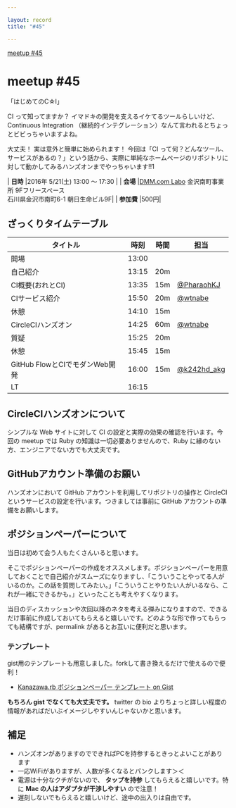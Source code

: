 ```yaml
---

layout: record
title: "#45"

---
```

<!--

終了後記入

<div style="text-align: right;"><a href="./report.html"><strong>イベントは終了しました。レポートはこちら</strong></a></div>

-->

<div class="doorkeeper-widget">
<a class="doorkeeper-registration-widget" href="">meetup #45</a><script src="http://widgets.doorkeeper.jp/w/widget.js"></script>
</div>

# meetup #45

「はじめてのC☆I」

CI って知ってますか？ イマドキの開発を支えるイケてるツールらしいけど、 Continuous Integration （継続的インテグレーション）なんて言われるとちょっとビビっちゃいますよね。

大丈夫！ 実は意外と簡単に始められます！ 今回は「CI って何？どんなツール、サービスがあるの？」という話から、実際に単純なホームページのリポジトリに対して動かしてみるハンズオンまでやっちゃいます!!1

| **日時**   |2016年 5/21(土) 13:00 〜 17:30                         |
| **会場**   |[DMM.com Labo](http://labo.dmm.com/) 金沢南町事業所 9Fフリースペース<br>石川県金沢市南町6-1 朝日生命ビル9F|
| **参加費** |500円|

## ざっくりタイムテーブル

| タイトル                     | 時刻 |時間 | 担当     |
|------------------------------|------|----|-----------|
|開場                          |13:00 |    |           |
|自己紹介                      |13:15 |20m |           |
|CI概要(おれとCI)              |13:35 |15m |[@PharaohKJ](https://twitter.com/PharaohKJ)  |
|CIサービス紹介                |15:50 |20m |[@wtnabe](https://twitter.com/wtnabe)    |
|休憩                          |14:10 |15m |           |
|CircleCIハンズオン            |14:25 |60m |[@wtnabe](https://twitter.com/wtnabe)    |
|質疑                          |15:25 |20m |           |
|休憩                          |15:45 |15m |           |
|GitHub FlowとCIでモダンWeb開発|16:00 |15m |[@k242hd_akg](https://twitter.com/k242hd_akg)|
|LT                            |16:15 |    |           |

## CircleCIハンズオンについて

シンプルな Web サイトに対して CI の設定と実際の効果の確認を行います。今回の meetup では Ruby の知識は一切必要ありませんので、Ruby に縁のない方、エンジニアでない方でも大丈夫です。

## GitHubアカウント準備のお願い

ハンズオンにおいて GitHub アカウントを利用してリポジトリの操作と CircleCI というサービスの設定を行います。つきましては事前に GitHub アカウントの準備をお願いします。

## ポジションペーパーについて

当日は初めて会う人もたくさんいると思います。

そこでポジションペーパーの作成をオススメします。ポジションペーパーを用意しておくことで自己紹介がスムーズになりますし、「こういうことやってる人がいるのか。この話を質問してみたい。」「こういうことやりたい人がいるなら、これが一緒にできるかも。」といったことも考えやすくなります。

当日のディスカッションや次回以降のネタを考える弾みになりますので、できるだけ事前に作成しておいてもらえると嬉しいです。どのような形で作ってもらっても結構ですが、permalink があるとお互いに便利だと思います。


### テンプレート

gist用のテンプレートも用意しました。forkして書き換えるだけで使えるので便利！

 - [Kanazawa.rb ポジションペーパー テンプレート on Gist](https://gist.github.com/5a523ec3180002229a32)

**もちろん gist でなくても大丈夫です。** twitter の bio よりちょっと詳しい程度の情報があればだいぶイメージしやすいんじゃないかと思います。


## 補足

 - ハンズオンがありますのでできればPCを持参するときっとよいことがあります
 - 一応WiFiがありますが、人数が多くなるとパンクします＞＜
 - 電源は十分なクチがないので、 **タップを持参** してもらえると嬉しいです。特に **Mac の人はアダプタが干渉しやすい** ので注意！
 - 遅刻しないでもらえると嬉しいけど、途中の出入りは自由です。
